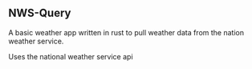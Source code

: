 ## NWS-Query ##

A basic weather app written in rust to pull weather data from the nation weather service.

Uses the national weather service api
